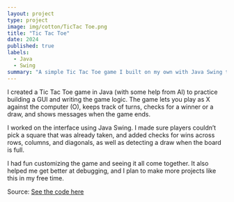 ```yaml
---
layout: project
type: project
image: img/cotton/TicTac Toe.png
title: "Tic Tac Toe"
date: 2024
published: true
labels:
  - Java
  - Swing
summary: "A simple Tic Tac Toe game I built on my own with Java Swing that lets you play against the computer."
---
```

 I created a Tic Tac Toe game in Java (with some help from AI) to practice building a GUI and writing the game logic. The game lets you play as X against the computer (O), keeps track of turns, checks for a winner or a draw, and shows messages when the game ends.

I worked on the interface using Java Swing. I made sure players couldn’t pick a square that was already taken, and added checks for wins across rows, columns, and diagonals, as well as detecting a draw when the board is full.

I had fun customizing the game and seeing it all come together. It also helped me get better at debugging, and I plan to make more projects like this in my free time.

Source: <a href="https://github.com/mtuquero/Tic-Tac-Toe.java">See the code here</a>

